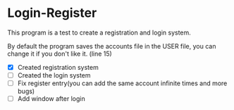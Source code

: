 # Login-Register
This program is a test to create a registration and login system.

By default the program saves the accounts file in the USER file, you can change it if you don't like it. (line 15)
- [x] Created registration system
- [ ] Created the login system
- [ ] Fix register entry(you can add the same account infinite times and more bugs)
- [ ] Add window after login
